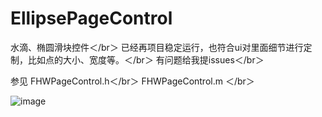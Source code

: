 # EllipsePageControl
水滴、椭圆滑块控件＜/br＞
已经再项目稳定运行，也符合ui对里面细节进行定制，比如点的大小、宽度等。＜/br＞
有问题给我提issues＜/br＞


参见
FHWPageControl.h＜/br＞
FHWPageControl.m ＜/br＞

![image](https://github.com/suzhiqiu/EllipsePageControl/blob/master/%E8%BD%AE%E6%92%AD.gif)
